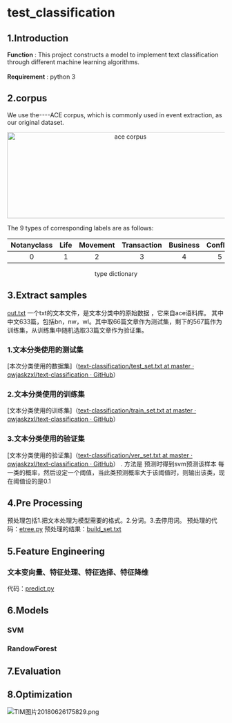 # test_classification
## 1.Introduction
   **Function** : This project constructs a model to implement text classification through different machine learning algorithms.<br><br>
   **Requirement** : python 3

## 2.corpus
  We use the----ACE corpus, which is commonly used in event extraction, as our original dataset.
<div align=center><img width="554.8" height="200" src="https://github.com/qwjaskzxl/event_classification/blob/master/image/ace%20corpus.png" alt="ace corpus"/></div>

The 9 types of corresponding labels are as follows:

|Notanyclass|	Life|Movement|Transaction|Business|Conflict|Contact	|Personnel|Justice|
|:-:|:-:|:-:|:-:|:-:|:-:|:-:|:-:|:-:|
|0|1|2|3|4|5|6|7|8|
<p align="center">type dictionary</p>
   
## 3.Extract samples
[out.txt](:storage\3cb00c28-f19b-4703-bfdb-baa843b33176\ec4b2bcc.txt) 一个txt的文本文件，是文本分类中的原始数据 ，它来自ace语料库。
   其中中文633篇，包括bn，nw，wl。其中取66篇文章作为测试集，剩下的567篇作为训练集，从训练集中随机选取33篇文章作为验证集。
   
   ### 1.文本分类使用的测试集
   [本次分类使用的数据集]（[text-classification/test_set.txt at master · qwjaskzxl/text-classification · GitHub](https://github.com/qwjaskzxl/text-classification/blob/master/samples/test_set.txt)）
   ### 2.文本分类使用的训练集
   [文本分类使用的训练集]（[text-classification/train_set.txt at master · qwjaskzxl/text-classification · GitHub](https://github.com/qwjaskzxl/text-classification/blob/master/samples/train_set.txt)）
  ### 3.文本分类使用的验证集
  [文本分类使用的验证集]（[text-classification/ver_set.txt at master · qwjaskzxl/text-classification · GitHub](https://github.com/qwjaskzxl/text-classification/blob/master/samples/ver_set.txt)）
   .
    方法是 预测时得到svm预测该样本 每一类的概率，然后设定一个阈值，当此类预测概率大于该阈值时，则输出该类，现在阈值设的是0.1
    
## 4.Pre Processing
  预处理包括1.把文本处理为模型需要的格式。2.分词。3.去停用词。
  预处理的代码：[etree.py](:storage\7baa3ef0-d75e-4c64-bedc-f451dda79824\43150200.py)
  预处理的结果：[build_set.txt](:storage\3cb00c28-f19b-4703-bfdb-baa843b33176\cad4251d.txt)

## 5.Feature Engineering
### 文本变向量、特征处理、特征选择、特征降维
代码：[predict.py](:storage\7baa3ef0-d75e-4c64-bedc-f451dda79824\f95c4f76.py)

## 6.Models
### SVM
### RandowForest

## 7.Evaluation

## 8.Optimization
![TIM图片20180626175829.png](:storage\7baa3ef0-d75e-4c64-bedc-f451dda79824\93573a8f.png)

